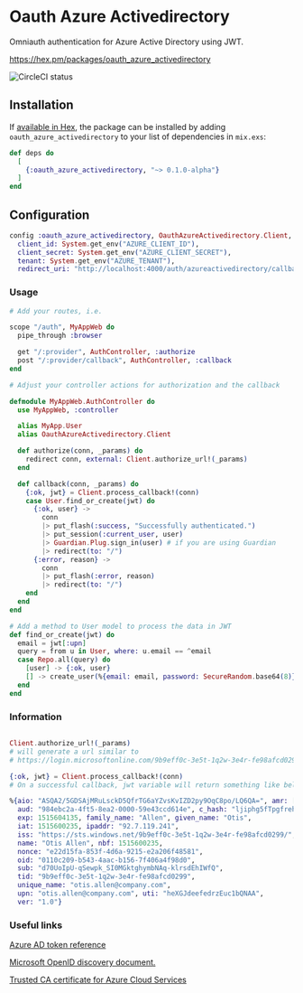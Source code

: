 # Oauth Azure Activedirectory

Omniauth authentication for Azure Active Directory using JWT.

https://hex.pm/packages/oauth_azure_activedirectory

![CircleCI status](https://circleci.com/gh/onurkucukkece/oauth_azure_activedirectory/tree/master.svg?style=shield&circle-token=25f0891a1b7c1db7c7c356e015fd024061e1f396)

## Installation

If [available in Hex](https://hex.pm/docs/publish), the package can be installed
by adding `oauth_azure_activedirectory` to your list of dependencies in `mix.exs`:

```elixir
def deps do
  [
    {:oauth_azure_activedirectory, "~> 0.1.0-alpha"}
  ]
end
```
## Configuration

```elixir
config :oauth_azure_activedirectory, OauthAzureActivedirectory.Client,
  client_id: System.get_env("AZURE_CLIENT_ID"),
  client_secret: System.get_env("AZURE_CLIENT_SECRET"),
  tenant: System.get_env("AZURE_TENANT"),
  redirect_uri: "http://localhost:4000/auth/azureactivedirectory/callback" # Will get rid of this before release
```

### Usage

```elixir
# Add your routes, i.e.

scope "/auth", MyAppWeb do
  pipe_through :browser

  get "/:provider", AuthController, :authorize
  post "/:provider/callback", AuthController, :callback
end

# Adjust your controller actions for authorization and the callback

defmodule MyAppWeb.AuthController do
  use MyAppWeb, :controller

  alias MyApp.User
  alias OauthAzureActivedirectory.Client

  def authorize(conn, _params) do
    redirect conn, external: Client.authorize_url!(_params)
  end

  def callback(conn, _params) do
    {:ok, jwt} = Client.process_callback!(conn)
    case User.find_or_create(jwt) do
      {:ok, user} ->
        conn
        |> put_flash(:success, "Successfully authenticated.")
        |> put_session(:current_user, user)
        |> Guardian.Plug.sign_in(user) # if you are using Guardian
        |> redirect(to: "/")
      {:error, reason} ->
        conn
        |> put_flash(:error, reason)
        |> redirect(to: "/")
    end
  end
end

# Add a method to User model to process the data in JWT
def find_or_create(jwt) do
  email = jwt[:upn]
  query = from u in User, where: u.email == ^email
  case Repo.all(query) do
    [user] -> {:ok, user}
    [] -> create_user(%{email: email, password: SecureRandom.base64(8)})
  end
end
```
### Information

```elixir

Client.authorize_url!(_params)
# will generate a url similar to 
# https://login.microsoftonline.com/9b9eff0c-3e5t-1q2w-3e4r-fe98afcd0299/oauth2/authorize?client_id=984ebc2a-4ft5-8ea2-0000-59e43ccd614e&nonce=e22d15fa-853f-4d6a-9215-e2a206f48581&provider=azureactivedirectory&redirect_uri=http%3A%2F%2Flocalhost%3A4000%2Fauth%2Fazureactivedirectory%2Fcallback&response_mode=form_post&response_type=code+id_token

{:ok, jwt} = Client.process_callback!(conn)
# On a successful callback, jwt variable will return something like below.

%{aio: "ASQA2/5GDSAjMRuLsckD5QfrTG6aYZvsKvIZD2py9OqC8po/LQ6QA=", amr: ["pwd"],
  aud: "984ebc2a-4ft5-8ea2-0000-59e43ccd614e", c_hash: "ljiphg5fTpgfreh65owaQ",
  exp: 1515604135, family_name: "Allen", given_name: "Otis",
  iat: 1515600235, ipaddr: "92.7.119.241",
  iss: "https://sts.windows.net/9b9eff0c-3e5t-1q2w-3e4r-fe98afcd0299/",
  name: "Otis Allen", nbf: 1515600235,
  nonce: "e22d15fa-853f-4d6a-9215-e2a206f48581",
  oid: "0110c209-b543-4aac-b156-7f406a4f98d0",
  sub: "d70UoIpU-qSewpk_SI0MGktghymbNAq-klrsdEhIWfQ",
  tid: "9b9eff0c-3e5t-1q2w-3e4r-fe98afcd0299",
  unique_name: "otis.allen@company.com",
  upn: "otis.allen@company.com", uti: "heXGJdeefedrzEuc1bQNAA",
  ver: "1.0"}

```

### Useful links
[Azure AD token reference](https://docs.microsoft.com/en-us/azure/active-directory/develop/active-directory-token-and-claims)

[Microsoft OpenID discovery document.](https://login.microsoftonline.com/common/.well-known/openid-configuration)

[Trusted CA certificate for Azure Cloud Services](https://www.digicert.com/CACerts/BaltimoreCyberTrustRoot.crt.pem)


